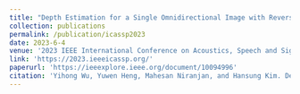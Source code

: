 ```yaml
---
title: "Depth Estimation for a Single Omnidirectional Image with Reversed-gradient Warming-up Thresholds Discriminator"
collection: publications
permalink: /publication/icassp2023
date: 2023-6-4
venue: '2023 IEEE International Conference on Acoustics, Speech and Signal Processing'
link: 'https://2023.ieeeicassp.org/'
paperurl: 'https://ieeexplore.ieee.org/document/10094996'
citation: 'Yihong Wu, Yuwen Heng, Mahesan Niranjan, and Hansung Kim. Depth estimation for a single omnidirectional image with reversed-gradient warming-up thresholds discriminator. In <i>2023 IEEE International Conference on Acoustics, Speech and Signal Processing (ICASSP)</i>, 2023'
---
```

 